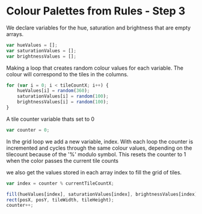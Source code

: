 # Colour Palettes from Rules - Step 3

We declare variables for the hue, saturation and brightness that are empty arrays.

```js
var hueValues = [];
var saturationValues = [];
var brightnessValues = [];
```

Making a loop that creates random colour values for each variable. The colour will correspond to the tiles in the columns.

```js
for (var i = 0; i < tileCountX; i++) {
    hueValues[i] = random(360);
    saturationValues[i] = random(100);
    brightnessValues[i] = random(100);
}
```

A tile counter variable thats set to 0

```js
var counter = 0;
```

In the grid loop we add a new variable, index.
With each loop the counter is incremented and cycles through the same colour values, depending on the tilecount because of the '%' modulo symbol. This resets the counter to 1 when the color passes the current tile counts

we also get the values stored in each array index to fill the grid of tiles.

```js
var index = counter % currentTileCountX;

fill(hueValues[index], saturationValues[index], brightnessValues[index]);
rect(posX, posY, tileWidth, tileHeight);
counter++;
```


